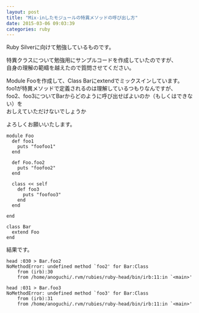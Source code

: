 ```yaml
---
layout: post
title: "Mix-inしたモジュールの特異メソッドの呼び出し方"
date: 2015-03-06 09:03:39
categories: ruby
---
```

<p>Ruby Silverに向けて勉強しているものです。</p>

<p>特異クラスについて勉強用にサンプルコードを作成していたのですが、<br>
自身の理解の範疇を越えたので質問させてください。</p>

<p>Module Fooを作成して、Class Barにextendでミックスインしています。<br>
foo1が特異メソッドで定義されるのは理解しているつもりなんですが、<br>
foo2、foo3についてBarからどのように呼び出せばよいのか（もしくはできない）を<br>
おしえていただけないでしょうか</p>

<p>よろしくお願いいたします。</p>

<pre><code>module Foo
  def foo1
    puts "foofoo1"
  end

  def Foo.foo2
    puts "foofoo2"
  end

  class &lt;&lt; self
    def foo3
      puts "foofoo3"
    end
  end

end

class Bar
  extend Foo
end
</code></pre>

<p>結果です。</p>

<pre><code>head :030 &gt; Bar.foo2
NoMethodError: undefined method `foo2' for Bar:Class
    from (irb):30
    from /home/anoguchi/.rvm/rubies/ruby-head/bin/irb:11:in `&lt;main&gt;'

head :031 &gt; Bar.foo3
NoMethodError: undefined method `foo3' for Bar:Class
    from (irb):31
    from /home/anoguchi/.rvm/rubies/ruby-head/bin/irb:11:in `&lt;main&gt;'
</code></pre>
